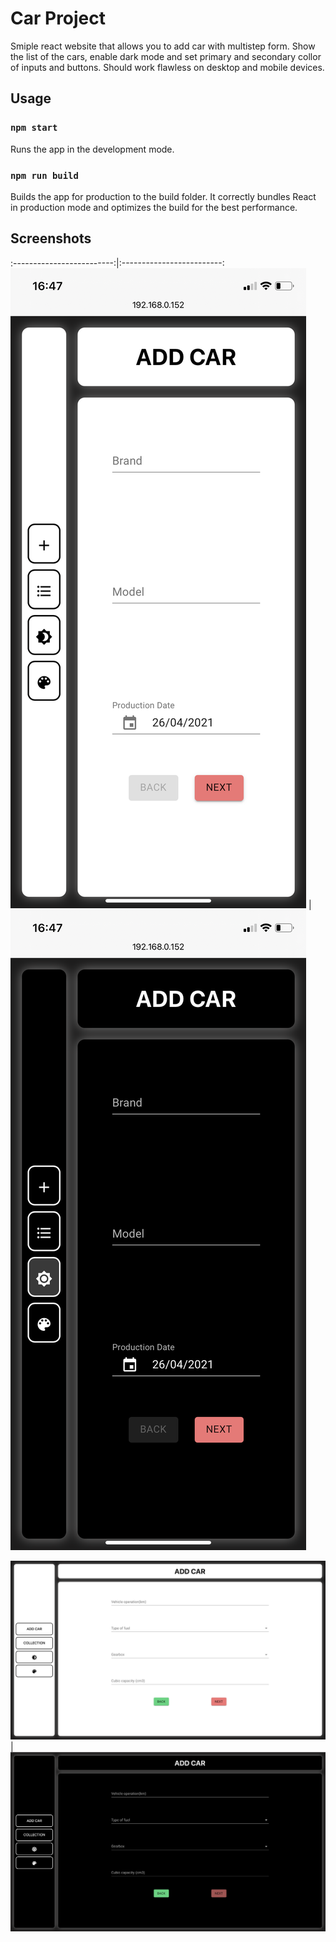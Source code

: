 # Car Project

Smiple react website that allows you to add car with multistep form.
Show the list of the cars, enable dark mode and set primary and secondary collor of inputs and buttons. Should work flawless on desktop and mobile devices.

## Usage

### `npm start`

Runs the app in the development mode.

### `npm run build`

Builds the app for production to the build folder.
It correctly bundles React in production mode and optimizes the build for the best performance.

## Screenshots

:-------------------------:|:-------------------------:
![Mobile](/screenshots/mobile-1.PNG) | ![Mobile](/screenshots/mobile-2.PNG)

![Desktop](/screenshots/desktop-1.png) | ![Desktop](/screenshots/desktop-2.png)
